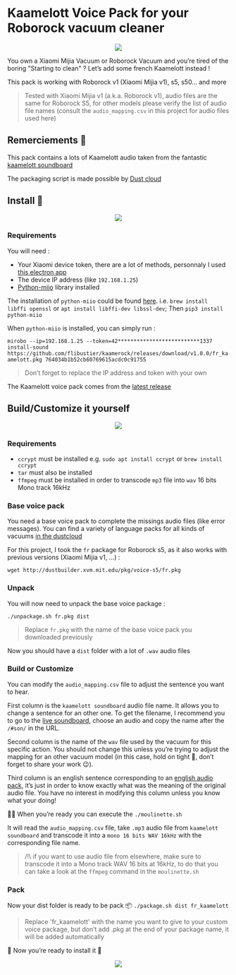 # Kaamelott Voice Pack for your Roborock vacuum cleaner

<p align="center">
  <img src="https://media.giphy.com/media/17Z9AMUpJsV5m/giphy.gif">
</p>

You own a Xiaomi Mijia Vacuum or Roborock Vacuum and you’re tired of the boring "Starting to clean" ? Let’s add some french Kaamelott instead !

This pack is working with Roborock v1 (Xiaomi Mijia v1), s5, s50… and more

> Tested with Xiaomi Mijia v1 (a.k.a. Roborock v1), audio files are the same for Roborock S5, for other models please verify the list of audio file names (consult the `audio_mapping.csv` in this project for audio files used here)

## Remerciements 🙌

This pack contains a lots of Kaamelott audio taken from the fantastic [kaamelott soundboard](https://github.com/2ec0b4/kaamelott-soundboard)

The packaging script is made possible by [Dust cloud](https://github.com/dgiese/dustcloud)

## Install 🚀

<p align="center">
  <img src="https://media.giphy.com/media/iIqdo2k1kVaXpSWm93/giphy.gif">
</p>

### Requirements

You will need :

- Your Xiaomi device token, there are a lot of methods, personnaly I used [this electron app](https://github.com/Maxmudjon/com.xiaomi-miio/blob/master/docs/obtain_token.md)
- The device IP address (like `192.168.1.25`)
- [Python-miio](https://github.com/rytilahti/python-miio) library installed

The installation of `python-miio` could be found [here](https://python-miio.readthedocs.io/en/latest/discovery.html#installation).
i.e. `brew install libffi openssl` or `apt install libffi-dev libssl-dev`;
Then `pip3 install python-miio`

When `python-miio` is installed, you can simply run :

`mirobo --ip=192.168.1.25 --token=42**************************1337 install-sound https://github.com/flibustier/kaamerock/releases/download/v1.0.0/fr_kaamelott.pkg 764034b1b52cb60769615acdc0c91755`

> Don’t forget to replace the IP address and token with your own

The Kaamelott voice pack comes from the [latest release](https://github.com/flibustier/kaamerock/releases/)

## Build/Customize it yourself

<p align="center">
  <img src="https://media.giphy.com/media/qQdfSrX85gQcU/giphy-downsized.gif">
</p>

### Requirements

- `ccrypt` must be installed
  e.g. `sudo apt install ccrypt` or `brew install ccrypt`
- `tar` must also be installed
- `ffmpeg` must be installed in order to transcode `mp3` file into `wav` 16 bits Mono track 16kHz

### Base voice pack

You need a base voice pack to complete the missings audio files (like error messages). You can find a variety of language packs for all kinds of vacuums [in the dustcloud](http://dustbuilder.xvm.mit.edu/pkg)

For this project, I took the `fr` package for Roborock s5, as it also works with previous versions (Xiaomi Mijia v1, …) :

`wget http://dustbuilder.xvm.mit.edu/pkg/voice-s5/fr.pkg`

### Unpack

You will now need to unpack the base voice package :

`./unpackage.sh fr.pkg dist`

> Replace `fr.pkg` with the name of the base voice pack you downloaded previously

Now you should have a `dist` folder with a lot of `.wav` audio files

### Build or Customize

You can modify the `audio_mapping.csv` file to adjust the sentence you want to hear.

First column is the `kaamelott soundboard` audio file name. It allows you to change a sentence for an other one. To get the filename, I recommend you to go to the [live soundboard](https://kaamelott-soundboard.2ec0b4.fr/), choose an audio and copy the name after the `/#son/` in the URL.

Second column is the name of the `wav` file used by the vacuum for this specific action. You should not change this unless you’re trying to adjust the mapping for an other vacuum model (in this case, hold on tight 👏, don’t forget to share your work 😉).

Third column is an english sentence corresponding to an [english audio pack](https://github.com/fredless/RoborockVoicePacks/blob/master/Phil/audio_en.csv), it’s just in order to know exactly what was the meaning of the original audio file. You have no interest in modifying this column unless you know what your doing!

🧙‍♂️ When you’re ready you can execute the
`./moulinette.sh`

It will read the `audio_mapping.csv` file, take `.mp3` audio file from `kaamelott soundboard` and transcode it into a `mono 16 bits WAV 16kHz` with the corresponding file name.

> /!\ if you want to use audio file from elsewhere, make sure to transcode it into a Mono track WAV 16 bits at 16kHz, to do that you can take a look at the `ffmpeg` command in the `moulinette.sh`

### Pack

Now your dist folder is ready to be pack 📦
`./package.sh dist fr_kaamelott`

> Replace 'fr_kaamelott' with the name you want to give to your custom voice package, but don’t add .pkg at the end of your package name, it will be added automatically

🎉 Now you’re ready to install it 👏

<p align="center">
  <img src="https://media.giphy.com/media/149eCxEQPfhwyY/giphy.gif">
</p>
